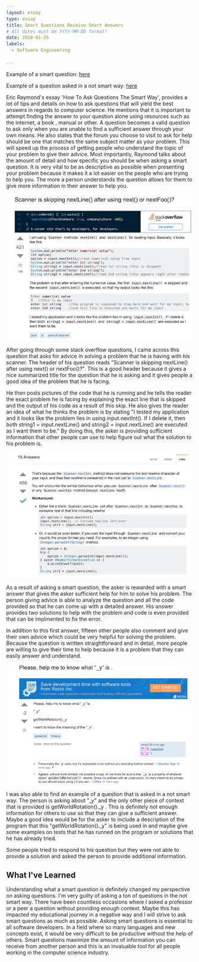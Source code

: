 ```yaml
---
layout: essay
type: essay
title: Smart Questions Receive Smart Answers
# All dates must be YYYY-MM-DD format!
date: 2018-01-25
labels:
  - Software Engineering
  
---
```


Example of a smart question: [here](https://stackoverflow.com/questions/13102045/scanner-is-skipping-nextline-after-using-next-or-nextfoo)

Example of a question asked in a not smart way: [here](https://stackoverflow.com/questions/48454873/please-help-me-to-know-what-y-is)

Eric Raymond's essay  'How To Ask Questions The Smart Way', provides a lot of tips and details on how to ask questions that will yield the best answers in regards to computer science. He mentions that it is important to attempt finding the answer to your question alone using resources such as the internet, a book , manual or other. A question becomes a valid question to ask only when you are unable to find a sufficient answer through your own means. He also states that the forum you choose to visit to ask for help should be one that matches the same subject matter as your problem. This will speed up the process of getting people who understand the topic of your problem to give their advice. Most importantly, Raymond talks about the amount of detail and how specific you should be when asking a smart question. It is very vital to be as descriptive as possible when presenting your problem because it makes it a lot easier on the people who are trying to help you. The more a person understands the question allows for them to give more information in their answer to help you.

![Example of a smart question](/images/SmartAnswers.png)

After going through some stack overflow questions, I came across this question that asks for advice in solving a problem that he is having with his scanner. The header of his question reads "Scanner is skipping nextLine() after using next() or nextFoo()?". This is a good header because it gives a nice summarized title for the question that he is asking and it gives people a good idea of the problem that he is facing. 

He then posts pictures of the code that he is running and he tells the reader the exact problem he is facing by explaining the exact line that is skipped and the output of his code as a result of this skip. He also gives the reader an idea of what he thinks the problem is by stating "I tested my application and it looks like the problem lies in using input.nextInt(). If I delete it, then both string1 = input.nextLine() and string2 = input.nextLine() are executed as I want them to be."
By doing this, the asker is providing sufficient information that other people can use to help figure out what the solution to his problem is. 

![Example of a smart answer](/images/SmartReply.png)

As a result of asking a smart question, the asker is rewarded with a smart answer that gives the asker sufficient help for him to solve his problem. The person giving advice is able to analyze the question and all the code provided so that he can come up with a detailed answer. His answer provides two solutions to help with the problem and code is even provided that can be implmented to fix the error.

In addition to this first answer, fifteen other people also comment and give their own advice which could be very helpful for solving the problem. Because the question is written straightforward and in detail, more people are willing to give their time to help because it is a problem that they can easily answer and understand.

![Example of a not smart question and it's responses](/images/NotSmartQuestion.png)

I was also able to find an example of a question that is asked in a not smart way. The person is asking about "_y" and the only other piece of context that is provided is getWorldRotation()._y . 
This is definitely not enough information for others to use so that they can give a sufficient answer. Maybe a good idea would be for the asker to include a description of the program that this "getWorldRotation()._y" is being used in and maybe give some examples on tests that he has runned on the program or solutions that he has already tried.

Some people tried to respond to his question but they were not able to provide a solution and asked the person to provide additional information.

## What I've Learned ##
Understanding what a smart question is definitely changed my perspective on asking questions. I'm very guilty of asking a ton of questions in the not smart way. There have been countless occasions where I asked a professor or a peer a question without providing enough context. Maybe this has impacted my educational journey in a negative way and I will strive to ask smart questions as much as possible.
Asking smart questions is essential to all software developers. In a field where so many languages and new concepts exist, it would be very difficult to be productive without the help of others. Smart questions maximize the amount of information you can receive from another person and this is an invaluable tool for all people working in the computer science industry.


